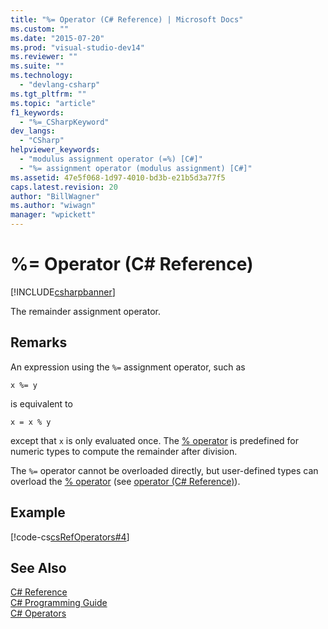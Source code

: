 ```yaml
---
title: "%= Operator (C# Reference) | Microsoft Docs"
ms.custom: ""
ms.date: "2015-07-20"
ms.prod: "visual-studio-dev14"
ms.reviewer: ""
ms.suite: ""
ms.technology: 
  - "devlang-csharp"
ms.tgt_pltfrm: ""
ms.topic: "article"
f1_keywords: 
  - "%=_CSharpKeyword"
dev_langs: 
  - "CSharp"
helpviewer_keywords: 
  - "modulus assignment operator (=%) [C#]"
  - "%= assignment operator (modulus assignment) [C#]"
ms.assetid: 47e5f068-1d97-4010-bd3b-e21b5d3a77f5
caps.latest.revision: 20
author: "BillWagner"
ms.author: "wiwagn"
manager: "wpickett"
---
```

# %= Operator (C# Reference)
[!INCLUDE[csharpbanner](../../../includes/csharpbanner.md)]

The remainder assignment operator.  
  
## Remarks  
 An expression using the `%=` assignment operator, such as  
  
```  
x %= y  
```  
  
 is equivalent to  
  
```  
x = x % y  
```  
  
 except that `x` is only evaluated once. The [% operator](../../../csharp/language-reference/operators/modulus-operator.md) is predefined for numeric types to compute the remainder after division.  
  
 The `%=` operator cannot be overloaded directly, but user-defined types can overload the [% operator](../../../csharp/language-reference/operators/modulus-operator.md) (see [operator (C# Reference)](../../../csharp/language-reference/keywords/operator-csharp-reference.md)).  
  
## Example  
 [!code-cs[csRefOperators#4](../../../csharp/language-reference/operators/codesnippet/csharp/csrefOperators/csrefOperators.cs#4)]  
  
## See Also  
 [C# Reference](../../../csharp/language-reference/index.md)   
 [C# Programming Guide](../../../csharp/programming-guide/index.md)   
 [C# Operators](../../../csharp/language-reference/operators/index.md)